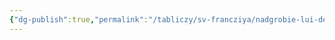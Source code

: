 ```yaml
---
{"dg-publish":true,"permalink":"/tabliczy/sv-francziya/nadgrobie-lui-de-breze/","dgPassFrontmatter":true}
---
```



